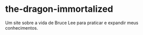 # the-dragon-immortalized
Um site sobre a vida de Bruce Lee para praticar e expandir meus conhecimentos.
